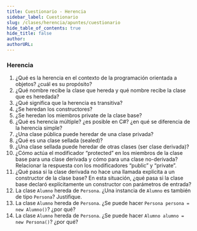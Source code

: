 ```yaml
---
title: Cuestionario - Herencia
sidebar_label: Cuestionario
slug: /clases/herencia/apuntes/cuestionario
hide_table_of_contents: true
hide_title: false
author: 
authorURL: 
---
```

### Herencia
1. ¿Qué es la herencia en el contexto de la programación orientada a objetos? ¿cuál es su propósito?
2. ¿Qué nombre recibe la clase que hereda y qué nombre recibe la clase que es heredada?
3. ¿Qué significa que la herencia es transitiva?
4. ¿Se heredan los constructores?
5. ¿Se heredan los miembros private de la clase base?
6. ¿Qué es herencia múltiple? ¿es posible en C#? ¿en qué se diferencia de la herencia simple?
7. ¿Una clase pública puede heredar de una clase privada?
8. ¿Qué es una clase sellada (sealed)?
9. ¿Una clase sellada puede heredar de otras clases (ser clase derivada)? 
10. ¿Cómo actúa el modificador “protected” en los miembros de la clase base para una clase derivada y cómo para una clase no-derivada? Relacionar la respuesta con los modificadores “public” y “private”.
11. ¿Qué pasa si la clase derivada no hace una llamada explícita a un constructor de la clase base? En esta situación, ¿qué pasa si la clase base declaró explícitamente un constructor con parámetros de entrada?
12. La clase `Alumno` hereda de `Persona`. ¿Una instancia de `Alumno` es también de tipo `Persona`? Justifique.
13. La clase `Alumno` hereda de `Persona`. ¿Se puede hacer `Persona persona = new Alumno()`? ¿por qué?
14. La clase `Alumno` hereda de `Persona`. ¿Se puede hacer `Alumno alumno = new Persona()`? ¿por qué?